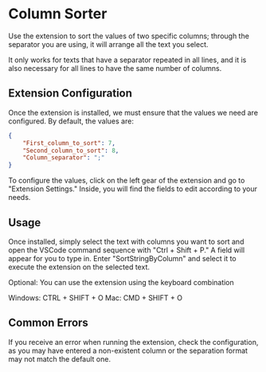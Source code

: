 # Column Sorter

Use the extension to sort the values of two specific columns; through the separator you are using, it will arrange all the text you select.

It only works for texts that have a separator repeated in all lines, and it is also necessary for all lines to have the same number of columns.

## Extension Configuration

Once the extension is installed, we must ensure that the values we need are configured. By default, the values are:

```json
{
    "First_column_to_sort": 7,
    "Second_column_to_sort": 8,
    "Column_separator": ";"
}
```

To configure the values, click on the left gear of the extension and go to "Extension Settings." Inside, you will find the fields to edit according to your needs.

## Usage

Once installed, simply select the text with columns you want to sort and open the VSCode command sequence with "Ctrl + Shift + P." A field will appear for you to type in. Enter "SortStringByColumn" and select it to execute the extension on the selected text.

Optional: You can use the extension using the keyboard combination

Windows: CTRL + SHIFT + O
Mac: CMD + SHIFT + O

## Common Errors

If you receive an error when running the extension, check the configuration, as you may have entered a non-existent column or the separation format may not match the default one.
